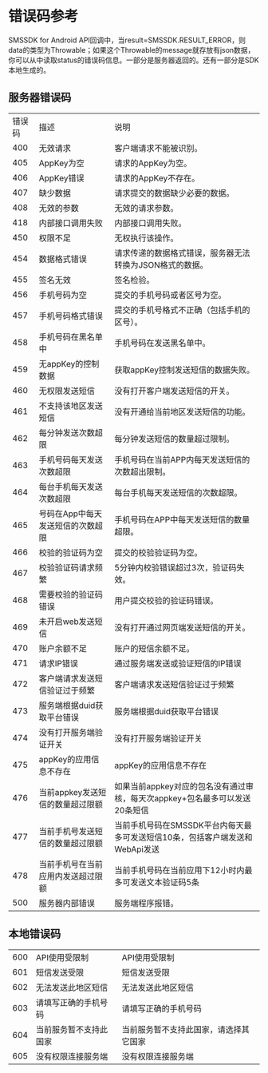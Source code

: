 # 错误码参考

SMSSDK for Android API回调中，当result=SMSSDK.RESULT_ERROR，则data的类型为Throwable；如果这个Throwable的message就存放有json数据，你可以从中读取status的错误码信息。一部分是服务器返回的。还有一部分是SDK本地生成的。 

## 服务器错误码

<table>
<tbody>
<tr>
<td>错误码</td>
<td>描述</td>
<td>说明</td>
</tr>
<tr>
<td>400</td>
<td>无效请求</td>
<td>客户端请求不能被识别。</td>
</tr>
<tr>
<td>405</td>
<td>AppKey为空</td>
<td>请求的AppKey为空。</td>
</tr>
<tr>
<td>406</td>
<td>AppKey错误</td>
<td>请求的AppKey不存在。</td>
</tr>
<tr>
<td>407</td>
<td>缺少数据</td>
<td>请求提交的数据缺少必要的数据。</td>
</tr>
<tr>
<td>408</td>
<td>无效的参数</td>
<td>无效的请求参数。</td>
</tr>
<tr>
<td>418</td>
<td>内部接口调用失败</td>
<td>内部接口调用失败。</td>
</tr>
<tr>
<td>450</td>
<td>权限不足</td>
<td>无权执行该操作。</td>
</tr>
<tr>
<td>454</td>
<td>数据格式错误</td>
<td>请求传递的数据格式错误，服务器无法转换为JSON格式的数据。</td>
</tr>
<tr>
<td>455</td>
<td>签名无效</td>
<td>签名检验。</td>
</tr>
<tr>
<td>456</td>
<td>手机号码为空</td>
<td>提交的手机号码或者区号为空。</td>
</tr>
<tr>
<td>457</td>
<td>手机号码格式错误</td>
<td>提交的手机号格式不正确（包括手机的区号）。</td>
</tr>
<tr>
<td>458</td>
<td>手机号码在黑名单中</td>
<td>手机号码在发送黑名单中。</td>
</tr>
<tr>
<td>459</td>
<td>无appKey的控制数据</td>
<td>获取appKey控制发送短信的数据失败。</td>
</tr>
<tr>
<td>460</td>
<td>无权限发送短信</td>
<td>没有打开客户端发送短信的开关。</td>
</tr>
<tr>
<td>461</td>
<td>不支持该地区发送短信</td>
<td>没有开通给当前地区发送短信的功能。</td>
</tr>
<tr>
<td>462</td>
<td>每分钟发送次数超限</td>
<td>每分钟发送短信的数量超过限制。</td>
</tr>
<tr>
<td>463</td>
<td>手机号码每天发送次数超限</td>
<td>手机号码在当前APP内每天发送短信的次数超出限制。</td>
</tr>
<tr>
<td>464</td>
<td>每台手机每天发送次数超限</td>
<td>每台手机每天发送短信的次数超限。</td>
</tr>
<tr>
<td>465</td>
<td>号码在App中每天发送短信的次数超限</td>
<td>手机号码在APP中每天发送短信的数量超限。</td>
</tr>
<tr>
<td>466</td>
<td>校验的验证码为空</td>
<td>提交的校验验证码为空。</td>
</tr>
<tr>
<td>467</td>
<td>校验验证码请求频繁</td>
<td>5分钟内校验错误超过3次，验证码失效。</td>
</tr>
<tr>
<td>468</td>
<td>需要校验的验证码错误</td>
<td>用户提交校验的验证码错误。</td>
</tr>
<tr>
<td>469</td>
<td>未开启web发送短信</td>
<td>没有打开通过网页端发送短信的开关。</td>
</tr>
<tr>
<td>470</td>
<td>账户余额不足</td>
<td>账户的短信余额不足。</td>
</tr>
<tr>
<td>471</td>
<td>请求IP错误</td>
<td>通过服务端发送或验证短信的IP错误</td>
</tr>
<tr>
<td>472</td>
<td>客户端请求发送短信验证过于频繁</td>
<td>客户端请求发送短信验证过于频繁</td>
</tr>
<tr>
<td>473</td>
<td>服务端根据duid获取平台错误</td>
<td>服务端根据duid获取平台错误</td>
</tr>
<tr>
<td>474</td>
<td>没有打开服务端验证开关</td>
<td>没有打开服务端验证开关</td>
</tr>
<tr>
<td>475</td>
<td>appKey的应用信息不存在</td>
<td>appKey的应用信息不存在</td>
</tr>
<tr>
<td>476</td>
<td>当前appkey发送短信的数量超过限额</td>
<td>如果当前appkey对应的包名没有通过审核，每天次appkey+包名最多可以发送20条短信</td>
</tr>
<tr>
<td>477</td>
<td>当前手机号发送短信的数量超过限额</td>
<td>当前手机号码在SMSSDK平台内每天最多可发送短信10条，包括客户端发送和WebApi发送</td>
</tr>
<tr>
<td>478</td>
<td>当前手机号在当前应用内发送超过限额</td>
<td>当前手机号码在当前应用下12小时内最多可发送文本验证码5条</td>
</tr>
<tr>
<td>500</td>
<td>服务器内部错误</td>
<td>服务端程序报错。</td>
</tr>
</tbody>
</table>

## 本地错误码

<table>
<tbody>
<tr>
<td>600</td>
<td>API使用受限制</td>
<td>API使用受限制</td>
</tr>
<tr>
<td>601</td>
<td>短信发送受限</td>
<td>短信发送受限</td>
</tr>
<tr>
<td>602</td>
<td>无法发送此地区短信</td>
<td>无法发送此地区短信</td>
</tr>
<tr>
<td>603</td>
<td>请填写正确的手机号码</td>
<td>请填写正确的手机号码</td>
</tr>
<tr>
<td>604</td>
<td>当前服务暂不支持此国家</td>
<td>当前服务暂不支持此国家，请选择其它国家</td>
</tr>
<tr>
<td>605</td>
<td>没有权限连接服务端</td>
<td>没有权限连接服务端</td>
</tr>
</tbody>
</table>

